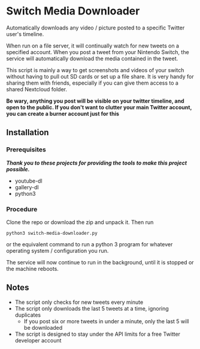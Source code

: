 # Switch Media Downloader

Automatically downloads any video / picture posted to a specific Twitter user's timeline.

When run on a file server, it will continually watch for new tweets on a specified account. When you post a tweet from your Nintendo Switch, the service will automatically download the media contained in the tweet.

This script is mainly a way to get screenshots and videos of your switch without having to pull out SD cards or set up a file share. It is very handy for sharing them with friends, especially if you can give them access to a shared Nextcloud folder.

**Be wary, anything you post will be visible on your twitter timeline, and open to the public. If you don't want to clutter your main Twitter account, you can create a burner account just for this**

## Installation

### Prerequisites 
***Thank you to these projects for providing the tools to make this project possible.***

- youtube-dl
- gallery-dl
- python3

### Procedure

Clone the repo or download the zip and unpack it. Then run 
```
python3 switch-media-downloader.py
```
or the equivalent command to run a python 3 program for whatever operating system / configuration you run.

The service will now continue to run in the background, until it is stopped or the machine reboots.

## Notes

- The script only checks for new tweets every minute
- The script only downloads the last 5 tweets at a time, ignoring duplicates
	- If you post six or more tweets in under a minute, only the last 5 will be downloaded
- The script is designed to stay under the API limits for a free Twitter developer account
